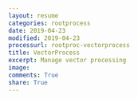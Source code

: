 ```yaml
---
layout: resume
categories: rootprocess
date: 2019-04-23
modified: 2019-04-23
processurl: rootproc-vectorprocess
title: VectorProcess
excerpt: Manage vector processing
image: 
comments: True
share: True
---
```

